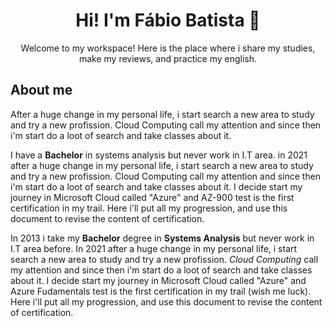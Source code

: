 <h1 align="center"> Hi! I'm Fábio Batista 👋 </h1>

<p align="center"> Welcome to my workspace! Here is the place where i share my studies, make my reviews, and practice my english. </p>

## About me
After a huge change in my personal life, i start search a new area to study and try a new profission. Cloud Computing call my attention and since then i'm start do a loot of search and take classes about it.

I have a **Bachelor** in systems analysis but never work in I.T area. in 2021 after a huge change in my personal life, i start search a new area to study and try a new profission. Cloud Computing call my attention and since then i'm start do a loot of search and take classes about it. I decide start my journey in Microsoft Cloud called "Azure" and AZ-900 test is the first certification in my trail. Here i'll put all my progression, and use this document to revise the content of certification.

In 2013 i take my **Bachelor** degree in **Systems Analysis** but never work in I.T area before. In 2021 after a huge change in my personal life, i start search a new area to study and try a new profission. *Cloud Computing* call my attention and since then i'm start do a loot of search and take classes about it. I decide start my journey in Microsoft Cloud called "Azure" and Azure Fudamentals test is the first certification in my trail (wish me luck). Here i'll put all my progression, and use this document to revise the content of certification.

<!--
**ofabiobatista/ofabiobatista** is a ✨ _special_ ✨ repository because its `README.md` (this file) appears on your GitHub profile.

Here are some ideas to get you started:

- 🔭 I’m currently working on ...
- 🌱 I’m currently learning ...
- 👯 I’m looking to collaborate on ...
- 🤔 I’m looking for help with ...
- 💬 Ask me about ...
- 📫 How to reach me: ...
- 😄 Pronouns: ...
- ⚡ Fun fact: ...
-->

